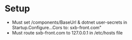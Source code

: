 # Setup

- Must set /components/BaseUrl & dotnet user-secrets in Startup.Configure...Cors to:
  sxb-front.com"
- Must route sxb-front.com to 127.0.0.1 in /etc/hosts file
